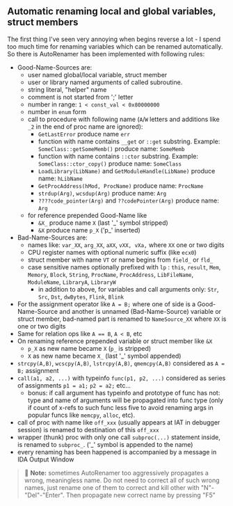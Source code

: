 ## Automatic renaming local and global variables, struct members
The first thing I've seen very annoying when begins reverse a lot - I spend too much time for renaming variables which can be renamed automatically. So there is AutoRenamer has been implemented with following rules:
* Good-Name-Sources are:
	- user named global/local variable, struct member
	- user or library named arguments of called subroutine.
	- string literal, "helper" name
	- comment is not started from ';' letter
	- number in range: `1 < const_val < 0x80000000`
	- number in `enum` form
	- call to procedure with following name (`A`/`W` letters and additions like `_2` in the end of proc name are ignored):
		+ `GetLastError` produce name `err`
		+ function with name contains `__get` or `::get` substring. Example: `SomeClass::getSomeMemb()` produce name: `SomeMemb`
		+ function with name contains `::ctor` substring. Example: `SomeClass::ctor_copy()` produce name: `SomeClass`
		+ `LoadLibrary(LibName)` and `GetModuleHandle(LibName)` produce name: `hLibName`
		+ `GetProcAddress(hMod, ProcName)` produce name: `ProcName`
		+ `strdup(Arg)`, `wcsdup(Arg)` produce name: `Arg`
		+ `????code_pointer(Arg)` and `??codePointer(Arg)` produce name: `Arg`
	- for reference prepended Good-Name like
		+ `&X_` produce name `X` (last '_' symbol stripped)
		+ `&X`  produce name `p_X` ('p_' inserted)
* Bad-Name-Sources are:
	- names like: `var_XX`, `arg_XX`, `aXX`, `vXX, vXa,` where `XX` one or two digits
	- CPU register names with optional numeric suffix (like `ecx0`)
	- struct member with name `VT` or name begins from `field_` or `fld_`
  - case sensitive names optionally prefixed with `lp` : `this`, `result`, `Mem`, `Memory`, `Block`, `String`, `ProcName`, `ProcAddress`, `LibFileName`, `ModuleName`, `LibraryA`, `LibraryW`
	- in addition to above, for variables and call arguments only: `Str`, `Src`, `Dst`, `dwBytes`, `Flink`, `Blink`
* For the assignment operator like `A = B;` where one of side is a Good-Name-Source and another is unnamed (Bad-Name-Source) variable or struct member, bad-named part is renamed to `NameSource_XX` where `XX` is one or two digits
* Same for relation ops like `A == B`, `A < B`, etc 
* On renaming reference prepended variable or struct member like `&X`
	- `p_X` as new name became `X` (`p_` is stripped)
	- `X` as new name became `X_`  (last '_' symbol appended)
* `strcpy(A,B)`, `wcscpy(A,B)`, `lstrcpy(A,B)`, `qmemcpy(A,B)` considered as `A = B;` assignment
* `call(a1, a2, ...)` with typeinfo `func(p1, p2, ...)` considered as series of assignments `p1 = a1;` `p2 = a2;` etc...
	- bonus: if call argument has typeinfo and prototype of func has not: type and name of arguments will be propagated into func type (only if count of x-refs to such func less five to avoid renaming args in popular funcs like `memcpy`, `alloc`, etc).
* call of proc with name like `off_xxx` (usually appears at IAT in debugger session) is renamed to destination of this `off_xxx`
* wrapper (thunk) proc with only one call `subproc(...)` statement inside, is renamed to `subproc_`. ('_' symbol is appended to the name)
* every renaming has been happened is accompanied by a message in IDA Output Window
 
>📝 **Note:** sometimes AutoRenamer too aggressively propagates a wrong, meaningless name. Do not need to correct all of such wrong names, just rename one of them to correct and kill other with "N"-"Del"-"Enter". Then propagate new correct name by pressing "F5"

